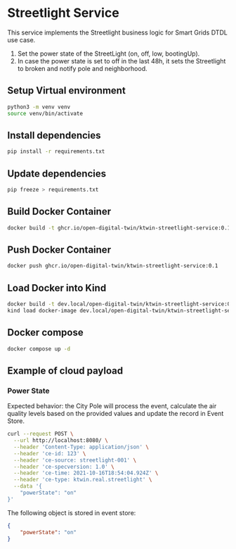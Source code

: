 # Streetlight Service

This service implements the Streetlight business logic for Smart Grids DTDL use case.

1. Set the power state of the StreetLight (on, off, low, bootingUp).
2. In case the power state is set to off in the last 48h, it sets the Streetlight to broken and notify pole and neighborhood.

## Setup Virtual environment

```bash
python3 -m venv venv
source venv/bin/activate
```

## Install dependencies

```bash
pip install -r requirements.txt
```

## Update dependencies

```bash
pip freeze > requirements.txt
```

## Build Docker Container

```bash
docker build -t ghcr.io/open-digital-twin/ktwin-streetlight-service:0.1 .
```

## Push Docker Container

```bash
docker push ghcr.io/open-digital-twin/ktwin-streetlight-service:0.1
```

## Load Docker into Kind

```bash
docker build -t dev.local/open-digital-twin/ktwin-streetlight-service:0.1 .
kind load docker-image dev.local/open-digital-twin/ktwin-streetlight-service:0.1
```

## Docker compose

```bash
docker compose up -d
```

## Example of cloud payload

### Power State

Expected behavior: the City Pole will process the event, calculate the air quality levels based on the provided values and update the record in Event Store.

```sh
curl --request POST \
  --url http://localhost:8080/ \
  --header 'Content-Type: application/json' \
  --header 'ce-id: 123' \
  --header 'ce-source: streetlight-001' \
  --header 'ce-specversion: 1.0' \
  --header 'ce-time: 2021-10-16T18:54:04.924Z' \
  --header 'ce-type: ktwin.real.streetlight' \
  --data '{
    "powerState": "on"
}'
```

The following object is stored in event store:

```json
{
    "powerState": "on"
}
```
